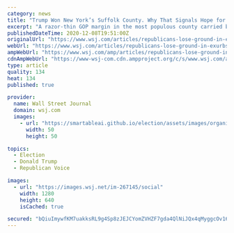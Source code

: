 ```yaml
---
category: news
title: "Trump Won New York’s Suffolk County. Why That Signals Hope for Democrats."
excerpt: "A razor-thin GOP margin in the most populous county carried by President Trump gives Democrats hope that an urban electoral coalition is putting down deeper roots."
publishedDateTime: 2020-12-08T19:51:00Z
originalUrl: "https://www.wsj.com/articles/republicans-lose-ground-in-exurbs-like-new-yorks-suffolk-county-11607439109"
webUrl: "https://www.wsj.com/articles/republicans-lose-ground-in-exurbs-like-new-yorks-suffolk-county-11607439109"
ampWebUrl: "https://www.wsj.com/amp/articles/republicans-lose-ground-in-exurbs-like-new-yorks-suffolk-county-11607439109"
cdnAmpWebUrl: "https://www-wsj-com.cdn.ampproject.org/c/s/www.wsj.com/amp/articles/republicans-lose-ground-in-exurbs-like-new-yorks-suffolk-county-11607439109"
type: article
quality: 134
heat: 134
published: true

provider:
  name: Wall Street Journal
  domain: wsj.com
  images:
    - url: "https://smartableai.github.io/election/assets/images/organizations/wsj.com-50x50.jpg"
      width: 50
      height: 50

topics:
  - Election
  - Donald Trump
  - Republican Voice

images:
  - url: "https://images.wsj.net/im-267145/social"
    width: 1280
    height: 640
    isCached: true

secured: "bQiuImywfKM7uakksRL9g4Sp8zJEJCYomZVHZF7gda4QlNiJQx4qMyggcOv16yPA6255d8E28c8FKnHPMgyKSirJYQv2B9GHnkRDWlO+zL6BDSVRsgcSb+mPDebfVwtAVBSbiLp0PH7I7nqN5RISGfwm5fHxgzu1ccSuI5Ewfu43zO7fx01IvSUIj3NEbIcgM3lxNRmP9qJJ4kHhnvuI3ahyNUU52QnM6S6gzsQG0ds/cLbBPDvkNGNUN4rh1qFSujMPKHG5T1MFZpzs5opdPuexBz4UMdMZpabcpCP+u0U09JHhJbADaI7XBfA7eWFo58m2ZSSI9BH8SXJQDM8/TyB73pUeAE4w1108o3pj4w4=;p32SNM6yPC67cNnmiIkRkw=="
---
```


